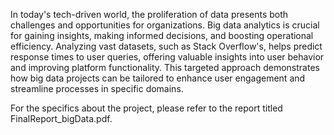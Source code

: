 In today's tech-driven world, the proliferation of data presents both challenges and opportunities for organizations. Big data analytics is crucial for gaining insights, making informed decisions, and boosting operational efficiency. Analyzing vast datasets, such as Stack Overflow's, helps predict response times to user queries, offering valuable insights into user behavior and improving platform functionality. This targeted approach demonstrates how big data projects can be tailored to enhance user engagement and streamline processes in specific domains.

For the specifics about the project, please refer to the report titled FinalReport_bigData.pdf.

